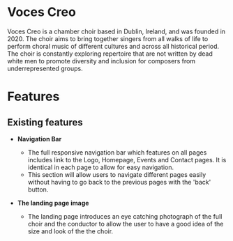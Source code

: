 # Voces Creo

Voces Creo is a chamber choir based in Dublin, Ireland, and was founded in 2020. The choir aims to bring together singers from all walks of life to perform choral music of different cultures and across all historical period. The choir is constantly exploring repertoire that are not written by dead white men to promote diversity and inclusion for composers from underrepresented groups.

# Features
## Existing features

- __Navigation Bar__
    - The full responsive navigation bar which features on all pages includes link to the Logo, Homepage, Events and Contact pages. It is identical in each page to allow for easy navigation.
    - This section will allow users to navigate different pages easily without having to go back to the previous pages with the 'back' button. 

- __The landing page image__
    - The landing page introduces an eye catching photograph of the full choir and the conductor to allow the user to have a good idea of the size and look of the the choir. 